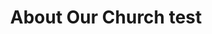 ---
title: "About Our Church test"
layout: "about"
intro: "We exist to glorify God and make disciples of Jesus Christ."
mission: |
  At Grace Church, our mission is to proclaim the Gospel, 
  disciple believers, and serve the community for the glory of God.
beliefs: |
  We believe:
  - The Bible is the inspired Word of God.
  - Jesus Christ is the only way to salvation.
  - The Church is the body of Christ.
leadership:
  - name: "John Doe"
    role: "Lead Pastor"
    bio: |
      John has been faithfully shepherding the church since 2015. 
      He has a heart for expository preaching and discipleship.
    photo: "/uploads/john.jpg"
  - name: "Jane Smith"
    role: "Worship Director"
    bio: |
      Jane leads the worship team with a passion for lifting up the name of Jesus.
    photo: "/uploads/jane.jpg"
cta_text: "Learn More About Our Beliefs"
cta_link: "/pages/beliefs"
---